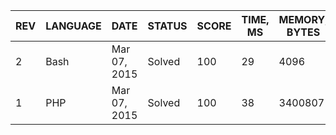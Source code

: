| REV | LANGUAGE | DATE | STATUS | SCORE | TIME, MS | MEMORY, BYTES | IN RANKING | UNIQUE | RANKING POINTS |
|-----|----------|------|--------|-------|----------|---------------|------------|--------|----------------|
| 2 | Bash | Mar 07, 2015 | Solved | 100 | 29 | 4096 | yes | yes | 34.811 |
| 1 | PHP | Mar 07, 2015 | Solved | 100 | 38 | 3400807 | yes | yes | 28.876 |

